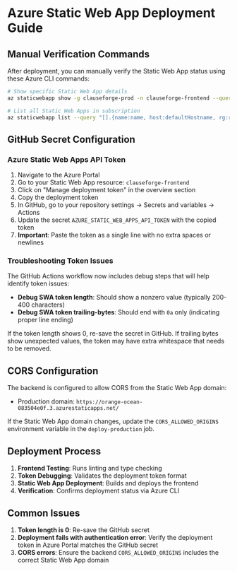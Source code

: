 # Azure Static Web App Deployment Guide

## Manual Verification Commands

After deployment, you can manually verify the Static Web App status using these Azure CLI commands:

```bash
# Show specific Static Web App details
az staticwebapp show -g clauseforge-prod -n clauseforge-frontend --query "{name:name, host:defaultHostname, id:id, region:location, repo:repositoryUrl}"

# List all Static Web Apps in subscription
az staticwebapp list --query "[].{name:name, host:defaultHostname, rg:resourceGroup}" -o table
```

## GitHub Secret Configuration

### Azure Static Web Apps API Token

1. Navigate to the Azure Portal
2. Go to your Static Web App resource: `clauseforge-frontend`
3. Click on "Manage deployment token" in the overview section
4. Copy the deployment token
5. In GitHub, go to your repository settings → Secrets and variables → Actions
6. Update the secret `AZURE_STATIC_WEB_APPS_API_TOKEN` with the copied token
7. **Important**: Paste the token as a single line with no extra spaces or newlines

### Troubleshooting Token Issues

The GitHub Actions workflow now includes debug steps that will help identify token issues:

- **Debug SWA token length**: Should show a nonzero value (typically 200-400 characters)
- **Debug SWA token trailing-bytes**: Should end with `0a` only (indicating proper line ending)

If the token length shows 0, re-save the secret in GitHub. If trailing bytes show unexpected values, the token may have extra whitespace that needs to be removed.

## CORS Configuration

The backend is configured to allow CORS from the Static Web App domain:
- Production domain: `https://orange-ocean-083504e0f.3.azurestaticapps.net/`

If the Static Web App domain changes, update the `CORS_ALLOWED_ORIGINS` environment variable in the `deploy-production` job.

## Deployment Process

1. **Frontend Testing**: Runs linting and type checking
2. **Token Debugging**: Validates the deployment token format
3. **Static Web App Deployment**: Builds and deploys the frontend
4. **Verification**: Confirms deployment status via Azure CLI

## Common Issues

1. **Token length is 0**: Re-save the GitHub secret
2. **Deployment fails with authentication error**: Verify the deployment token in Azure Portal matches the GitHub secret
3. **CORS errors**: Ensure the backend `CORS_ALLOWED_ORIGINS` includes the correct Static Web App domain